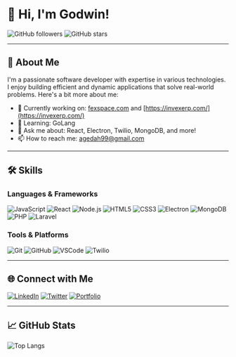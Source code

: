 

# 👋 Hi, I'm Godwin!

<!--- ![Profile Image](https://avatars.githubusercontent.com/u/21323660?v=4) -->

![GitHub followers](https://img.shields.io/github/followers/Godwin9911?style=social) 
![GitHub stars](https://img.shields.io/github/stars/Godwin9911?style=social) 

---

## 🌟 About Me

I'm a passionate software developer with expertise in various technologies. I enjoy building efficient and dynamic applications that solve real-world problems. Here's a bit more about me:

- 🔭 Currently working on: [fexspace.com](https://fexspace.com/ng) and [https://invexerp.com/](https://invexerp.com/)
- 🌱 Learning: GoLang
- 💬 Ask me about: React, Electron, Twilio, MongoDB, and more!
- 📫 How to reach me: agedah99@gmail.com

---

## 🛠️ Skills

### Languages & Frameworks

![JavaScript](https://img.shields.io/badge/JavaScript-F7DF1E?style=for-the-badge&logo=javascript&logoColor=black)
![React](https://img.shields.io/badge/React-61DAFB?style=for-the-badge&logo=react&logoColor=black)
![Node.js](https://img.shields.io/badge/Node.js-339933?style=for-the-badge&logo=nodedotjs&logoColor=white)
![HTML5](https://img.shields.io/badge/HTML5-E34F26?style=for-the-badge&logo=html5&logoColor=white)
![CSS3](https://img.shields.io/badge/CSS3-1572B6?style=for-the-badge&logo=css3&logoColor=white)
![Electron](https://img.shields.io/badge/Electron-47848F?style=for-the-badge&logo=electron&logoColor=white)
![MongoDB](https://img.shields.io/badge/MongoDB-47A248?style=for-the-badge&logo=mongodb&logoColor=white)
![PHP](https://img.shields.io/badge/PHP-47A248?style=for-the-badge&logo=php&logoColor=white)
![Laravel](https://img.shields.io/badge/Laravel-47A248?style=for-the-badge&logo=laravel&logoColor=orange)

### Tools & Platforms

![Git](https://img.shields.io/badge/Git-F05032?style=for-the-badge&logo=git&logoColor=white)
![GitHub](https://img.shields.io/badge/GitHub-181717?style=for-the-badge&logo=github&logoColor=white)
![VSCode](https://img.shields.io/badge/VS%20Code-007ACC?style=for-the-badge&logo=visual-studio-code&logoColor=white)
![Twilio](https://img.shields.io/badge/Twilio-F22F46?style=for-the-badge&logo=twilio&logoColor=white)

---

## 🌐 Connect with Me

[![LinkedIn](https://img.shields.io/badge/LinkedIn-0A66C2?style=for-the-badge&logo=linkedin&logoColor=white)](https://www.linkedin.com/in/godwin-agedah/)
[![Twitter](https://img.shields.io/badge/Twitter-1DA1F2?style=for-the-badge&logo=twitter&logoColor=white)](https://twitter.com/GodwinAgedahj)
[![Portfolio](https://img.shields.io/badge/Portfolio-000000?style=for-the-badge&logo=dev.to&logoColor=white)](https://www.linkedin.com/in/godwin-agedah/)

---

## 📈 GitHub Stats

<!--
![Your Name's GitHub Stats](https://github-readme-stats.vercel.app/api?username=Godwin9911&show_icons=true&theme=radical) -->

![Top Langs](https://github-readme-stats.vercel.app/api/top-langs/?username=Godwin9911&layout=compact&theme=radical)


<!--- ## 🏆 Achievements

- 🎖️ **Certification in [Technology/Field]** from [Institution]
- 🥇 **Award/Recognition** from [Organization]
- 🏅 **Completed** [Number] projects on [Platform]



## 📝 Latest Blog Posts

- [How to build dynamic lists with React](https://yourblog.com/dynamic-lists-react)
- [Effective Kanban board management](https://yourblog.com/kanban-board-management)
- [Working with Twilio functions](https://yourblog.com/twilio-functions)

------>

<!---
Godwin9911/Godwin9911 is a ✨ special ✨ repository because its `README.md` (this file) appears on your GitHub profile.
You can click the Preview link to take a look at your changes.
--->
